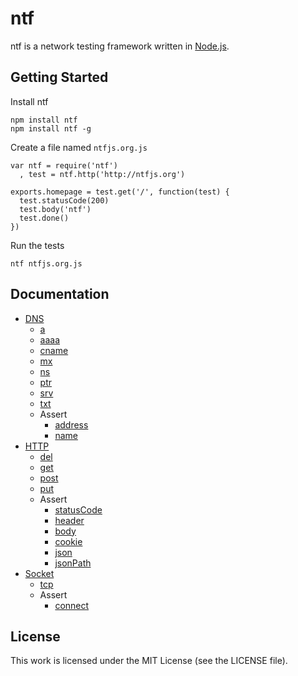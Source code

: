 ntf
===

ntf is a network testing framework written in [Node.js](http://nodejs.org/).

## Getting Started

Install ntf

    npm install ntf
    npm install ntf -g

Create a file named `ntfjs.org.js`

    var ntf = require('ntf')
      , test = ntf.http('http://ntfjs.org')

    exports.homepage = test.get('/', function(test) {
      test.statusCode(200)
      test.body('ntf')
      test.done()
    })

Run the tests

    ntf ntfjs.org.js

## Documentation

* [DNS](#dns)
   * [a](#dns-a)
   * [aaaa](#dns-aaaa)
   * [cname](#dns-cname)
   * [mx](#dns-mx)
   * [ns](#dns-ns)
   * [ptr](#dns-ptr)
   * [srv](#dns-srv)
   * [txt](#dns-txt)
   * Assert
      * [address](#dns-assert-address)
      * [name](#dns-assert-name)
* [HTTP](#http)
   * [del](#http-del)
   * [get](#http-get)
   * [post](#http-post)
   * [put](#http-put)
   * Assert
      * [statusCode](#http-assert-statusCode)
      * [header](#http-assert-header)
      * [body](#http-assert-body)
      * [cookie](#http-assert-cookie)
      * [json](#http-assert-json)
      * [jsonPath](#http-assert-jsonPath)
* [Socket](#socket)
   * [tcp](#socket-tcp)
   * Assert
      * [connect](#socket-assert-connect)

## License

This work is licensed under the MIT License (see the LICENSE file).
